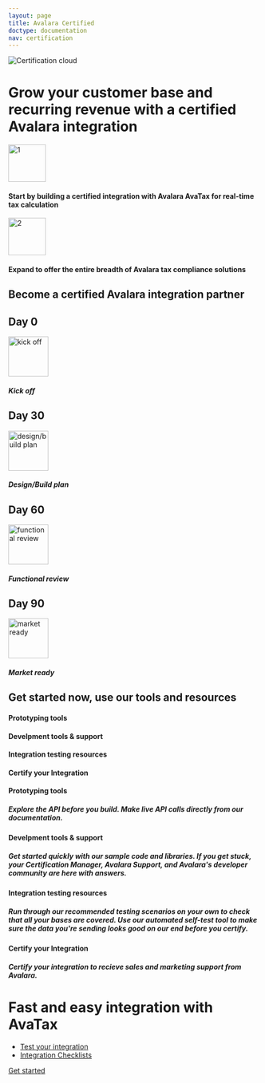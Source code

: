 ```yaml
---
layout: page
title: Avalara Certified
doctype: documentation
nav: certification
---
```


<div class="row">
  <div class="col-md-6 col-md-offset-3 text-center">
    <img src="/public/images/devdot/DevDotSvgGAssets_ComplianceCloudIllustrationCertification.svg" alt="Certification cloud" />
    <h1 class="padding-marginbottom">Grow your customer base and recurring revenue with a certified Avalara integration</h1>
    <div class="row padding-bottom">
        <div class="col-xs-4 text-right"><img src="/public/images/devdot/DevDotSvgGAssets_One.svg" height="75" alt="1" /></div>
        <div class="col-xs-6 text-left"><h4>Start by building a certified integration with Avalara AvaTax for real-time tax calculation</h4></div>
    </div>
    <div class="row padding-bottom">
        <div class="col-xs-4 text-right"><img src="/public/images/devdot/DevDotSvgGAssets_Two.svg" height="75" alt="2" /></div>
        <div class="col-xs-6 text-left"><h4>Expand to offer the entire breadth of Avalara tax compliance solutions</h4></div>
    </div>
  </div>
</div>
<div class="row border-top padding-top">
    <div class="col-sm-offset-3 col-sm-6 text-center">
        <h2>Become a certified Avalara integration partner</h2>
    </div>
</div>
<div class="row padding-top padding-bottom">
    <div class="ring-shadow">
        <h2>Day 0</h2>
        <img src="/public/images/devdot/DevDotSvgGAssets_KickOff.svg" width="80" alt="kick off" />
        <h5>Kick off</h5>
    </div>
    <div class="ring-shadow">
        <h2>Day 30</h2>
        <img src="/public/images/devdot/DevDotSvgGAssets_DesignBuild.svg" width="80" alt="design/build plan" />
        <h5>Design/Build plan</h5>
    </div>
    <div class="ring-shadow">
        <h2>Day 60</h2>
        <img src="/public/images/devdot/DevDotSvgGAssets_FunctionalTest.svg" width="80" alt="functional review" />
        <h5>Functional review</h5>
    </div>
    <div class="ring-shadow">
        <h2>Day 90</h2>
        <img src="/public/images/devdot/DevDotSvgGAssets_MarketReady.svg" width="80" alt="market ready" />
        <h5>Market ready</h5>
    </div>
</div>
<div class="row padding-top">
    <div class="col-sm-offset-3 col-sm-6 text-center">
        <h2>Get started now, use our tools and resources</h2>
    </div>
</div>
<div class="row padding-top hidden-xs">
    <div class="col-sm-offset-2 col-sm-2 text-center">
        <h4 class="text-left">Prototyping tools</h4>
    </div>
    <div class="col-sm-2 text-center">
        <h4 class="text-left">Develpment tools & support</h4>
    </div>
    <div class="col-sm-2 text-center">
        <h4 class="text-left">Integration testing resources</h4>
    </div>
    <div class="col-sm-2 text-center">
        <h4 class="text-left">Certify your Integration</h4>
    </div>
</div>
<div class="row padding-top">
    <div class="col-sm-offset-2 col-sm-2 text-center">
        <h4 class="visible-xs-block">Prototyping tools</h4>
        <h5 class="text-left">Explore the API before you build. Make live API calls directly from our documentation.</h5>
    </div>
    <div class="col-sm-2 text-center">
        <h4 class="visible-xs-block">Develpment tools & support</h4>
        <h5 class="text-left">Get started quickly with our sample code and libraries. If you get stuck, your Certification Manager, Avalara Support, and Avalara's developer community are here with answers.</h5>
    </div>
    <div class="col-sm-2 text-center">
        <h4 class="visible-xs-block">Integration testing resources</h4>
        <h5 class="text-left">Run through our recommended testing scenarios on your own to check that all your bases are covered. Use our automated self-test tool to make sure the data you're sending looks good on our end before you certify.</h5>
    </div>
    <div class="col-sm-2 text-center">
        <h4 class="visible-xs-block">Certify your Integration</h4>
        <h5 class="text-left">Certify your integration to recieve sales and marketing support from Avalara.</h5>
    </div>
</div>
<div class="row padding-top">
    <div class="col-sm-offset-3 col-sm-6 text-center">
        <h1>Fast and easy integration with AvaTax</h1>
    </div>
</div>
<div class="row">
    <div class="col-sm-offset-3 col-sm-6 text-center">
         <ul class="pipe">
        <li class="text-pointer"><a href="/tests/testing-your-integration">Test your integration</a></li>
        <li><a href="/certification/avatax">Integration Checklists</a></li>
        </ul>
    </div>
</div>
<div class="row padding-top">
    <div class="col-sm-offset-3 col-sm-6 text-center btn-callout"><a href="/avatax/get-started" role="button">Get started</a></div>
</div>
